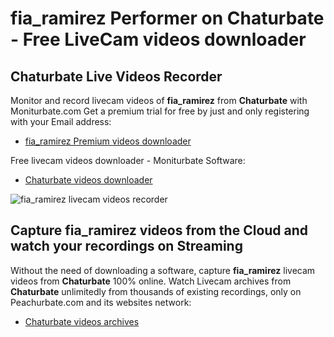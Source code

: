 # fia_ramirez Performer on Chaturbate - Free LiveCam videos downloader

## Chaturbate Live Videos Recorder

Monitor and record livecam videos of **fia_ramirez** from **Chaturbate** with Moniturbate.com
Get a premium trial for free by just and only registering with your Email address:
* [fia_ramirez Premium videos downloader](https://moniturbate.com/request-demo-licence-key.html)

Free livecam videos downloader - Moniturbate Software:
* [Chaturbate videos downloader](https://moniturbate.com/moniturbate-download-software.html)

![fia_ramirez livecam videos recorder](https://peachurnet.com/templates/moniturbate-software.png)


## Capture fia_ramirez videos from the Cloud and watch your recordings on Streaming

Without the need of downloading a software, capture **fia_ramirez** livecam videos from **Chaturbate** 100% online.
Watch Livecam archives from **Chaturbate** unlimitedly from thousands of existing recordings, only on Peachurbate.com and its websites network:
* [Chaturbate videos archives](https://peachurnet.com/)